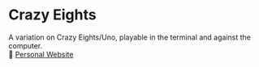 # Crazy Eights

A variation on Crazy Eights/Uno, playable in the terminal and against the computer.  
🔗 [Personal Website](https://sites.google.com/view/sashaisler/crazy-eights)
